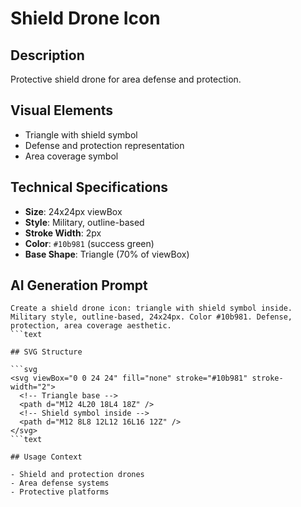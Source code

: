 # Shield Drone Icon

## Description

Protective shield drone for area defense and protection.

## Visual Elements

- Triangle with shield symbol
- Defense and protection representation
- Area coverage symbol

## Technical Specifications

- **Size**: 24x24px viewBox
- **Style**: Military, outline-based
- **Stroke Width**: 2px
- **Color**: `#10b981` (success green)
- **Base Shape**: Triangle (70% of viewBox)

## AI Generation Prompt

````text
Create a shield drone icon: triangle with shield symbol inside. Military style, outline-based, 24x24px. Color #10b981. Defense, protection, area coverage aesthetic.
```text

## SVG Structure

```svg
<svg viewBox="0 0 24 24" fill="none" stroke="#10b981" stroke-width="2">
  <!-- Triangle base -->
  <path d="M12 4L20 18L4 18Z" />
  <!-- Shield symbol inside -->
  <path d="M12 8L8 12L12 16L16 12Z" />
</svg>
```text

## Usage Context

- Shield and protection drones
- Area defense systems
- Protective platforms
````

